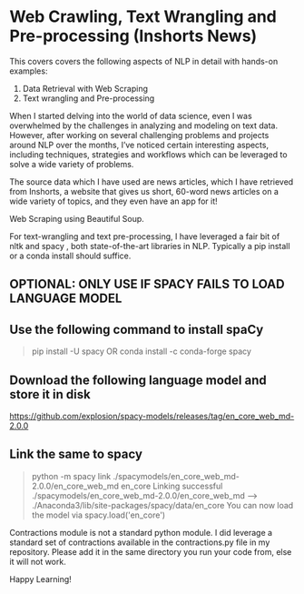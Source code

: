 # Web Crawling, Text Wrangling and Pre-processing (Inshorts News)

This covers covers the following aspects of NLP in detail with hands-on examples:

1. Data Retrieval with Web Scraping
2. Text wrangling and Pre-processing

When I started delving into the world of data science, even I was overwhelmed by the challenges in analyzing and modeling on text data. However, after working on several challenging problems and projects around NLP over the months, I’ve noticed certain interesting aspects, including techniques, strategies and workflows which can be leveraged to solve a wide variety of problems.

The source data which I have used are news articles, which I have retrieved from Inshorts, a website that gives us short, 60-word news articles on a wide variety of topics, and they even have an app for it!

Web Scraping using Beautiful Soup.

For text-wrangling and text pre-processing, I have leveraged a fair bit of nltk
and spacy , both state-of-the-art libraries in NLP. Typically a pip install <library> or a
conda install <library> should suffice.
  
## OPTIONAL: ONLY USE IF SPACY FAILS TO LOAD LANGUAGE MODEL
## Use the following command to install spaCy
> pip install -U spacy
OR
> conda install -c conda-forge spacy

## Download the following language model and store it in disk
https://github.com/explosion/spacy-models/releases/tag/en_core_web_md-2.0.0

## Link the same to spacy 
> python -m spacy link ./spacymodels/en_core_web_md-2.0.0/en_core_web_md en_core
Linking successful
    ./spacymodels/en_core_web_md-2.0.0/en_core_web_md --> ./Anaconda3/lib/site-packages/spacy/data/en_core
You can now load the model via spacy.load('en_core')

Contractions module is not a standard python module. I did leverage a standard set of
contractions available in the contractions.py file in my repository. Please add it in the
same directory you run your code from, else it will not work.

Happy Learning!

